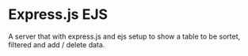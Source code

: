 # Express.js EJS

A server that with express.js and ejs setup to show a table to be sortet, filtered and add / delete data.
